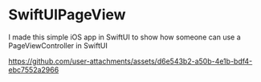 # SwiftUIPageView
I made this simple iOS app in SwiftUI to show how someone can use a PageViewController in SwiftUI




https://github.com/user-attachments/assets/d6e543b2-a50b-4e1b-bdf4-ebc7552a2966


